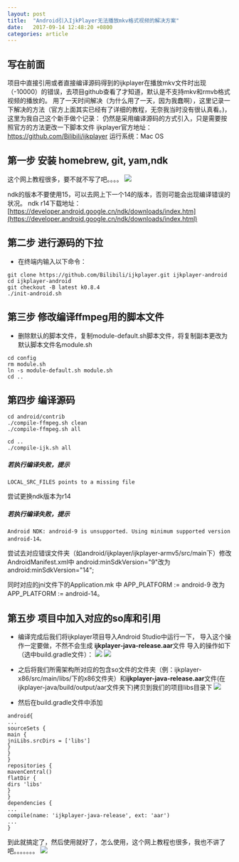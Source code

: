 ```yaml
---
layout: post
title:  "Android引入IjkPlayer无法播放mkv格式视频的解决方案"
date:   2017-09-14 12:48:20 +0800
categories: article
---
```

## 写在前面
项目中直接引用或者直接编译源码得到的ijkplayer在播放mkv文件时出现（-10000）的错误，去项目github查看了才知道，默认是不支持mkv和rmvb格式视频的播放的。
用了一天时间解决（为什么用了一天，因为我蠢啊），这里记录一下解决的方法（官方上面其实已经有了详细的教程，无奈我当时没有很认真看。)，这里为我自己这个新手做个记录：
仍然是采用编译源码的方式引入，只是需要按照官方的方法更改一下脚本文件
ijkplayer官方地址：https://github.com/Bilibili/ijkplayer
运行系统：Mac OS

## 第一步 安装 homebrew, git, yam,ndk
这个网上教程很多，要不就不写了吧。。。。
![](http://upload-images.jianshu.io/upload_images/4273129-aca8d434f081d2ba.jpg?imageMogr2/auto-orient/strip%7CimageView2/2/w/1240)

ndk的版本不要使用15，可以去网上下一个14的版本，否则可能会出现编译错误的状况。
ndk r14下载地址：[https://developer.android.google.cn/ndk/downloads/index.htm](https://developer.android.google.cn/ndk/downloads/index.html)
## 第二步 进行源码的下拉
- 在终端内输入以下命令：
```
git clone https://github.com/Bilibili/ijkplayer.git ijkplayer-android
cd ijkplayer-android
git checkout -B latest k0.8.4
./init-android.sh
```

## 第三步 修改编译ffmpeg用的脚本文件
- 删除默认的脚本文件，复制module-default.sh脚本文件，将复制副本更改为默认脚本文件名module.sh
```
cd config
rm module.sh
ln -s module-default.sh module.sh
cd ..
```

## 第四步 编译源码

```
cd android/contrib
./compile-ffmpeg.sh clean
./compile-ffmpeg.sh all

cd ..
./compile-ijk.sh all
```

#####  若执行编译失败，提示

```
LOCAL_SRC_FILES points to a missing file
```

尝试更换ndk版本为r14

#####  若执行编译失败，提示

```
Android NDK: android-9 is unsupported. Using minimum supported version android-14。
```

尝试去对应错误文件夹（如android/ijkplayer/ijkplayer-armv5/src/main下）修改AndroidManifest.xml中 android:minSdkVersion="9"改为 android:minSdkVersion="14";

同时对应的jni文件下的Application.mk 中 APP_PLATFORM := android-9 改为
APP_PLATFORM := android-14。

## 第五步 项目中加入对应的so库和引用

- 编译完成后我们将ijkplayer项目导入Android Studio中运行一下，
导入这个操作一定要做，不然不会生成
**ijkplayer-java-release.aar**文件
导入的操作如下（选中build.gradle文件）：
![](http://upload-images.jianshu.io/upload_images/4273129-6b29a223cf7d76e6.png?imageMogr2/auto-orient/strip%7CimageView2/2/w/1240)
![](http://upload-images.jianshu.io/upload_images/4273129-1061525861a30b7f.png?imageMogr2/auto-orient/strip%7CimageView2/2/w/1240)

- 之后将我们所需架构所对应的包含so文件的文件夹（例：ijkplayer-x86/src/main/libs/下的x86文件夹）和**ijkplayer-java-release.aar**文件(在ijkplayer-java/build/output/aar文件夹下)拷贝到我们的项目libs目录下
![](http://upload-images.jianshu.io/upload_images/4273129-cf93e742fe67dfae.png?imageMogr2/auto-orient/strip%7CimageView2/2/w/1240)
- 然后在build.gradle文件中添加

```
android{
...
sourceSets {
main {
jniLibs.srcDirs = ['libs']
}
}
}
repositories {
mavenCentral()
flatDir {
dirs 'libs'
}
}
dependencies {
...
compile(name: 'ijkplayer-java-release', ext: 'aar')
...
}
```

到此就搞定了，然后使用就好了，怎么使用，这个网上教程也很多，我也不讲了吧。。。。。。。
![](http://upload-images.jianshu.io/upload_images/4273129-aca8d434f081d2ba.jpg?imageMogr2/auto-orient/strip%7CimageView2/2/w/1240)
